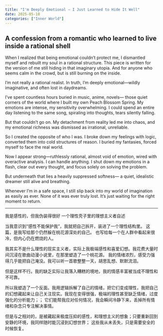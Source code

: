 ```yaml
---
title: "I'm Deeply Emotional — I Just Learned to Hide It Well"
date: 2025-05-18
categories: ["Inner World"]
---
```


## A confession from a romantic who learned to live inside a rational shell

When I realized that being emotional couldn’t protect me,
I dismantled myself and rebuilt my soul in a rational structure.
This piece is written for the version of me still hiding in that imaginary utopia.
And for anyone who seems calm in the crowd, but is still burning on the inside.

I’m not really a rational realist.
In truth, I’m deeply emotional—wildly imaginative, and often lost in daydreams.

I’ve spent countless hours buried in music, anime, novels—
those quiet corners of the world where I built my own Peach Blossom Spring.
My emotions are intense, my sensitivity overwhelming.
I could spend an entire day listening to the same song, spiraling into thoughts, tears silently falling.

But that couldn’t go on.
My detachment from reality led me into chaos, and my emotional richness was dismissed as irrational, unreliable.

So I created the opposite of who I was.
I broke down my feelings with logic, converted them into cold structures of reason.
I buried my fantasies, forced myself to face the real world.

Now I appear strong—ruthlessly rational, almost void of emotion, wired with overactive analysis.
I can handle anything.
I shut down my emotions in a flash, clear out every thought, and focus solely on solving the problem.

But underneath that lies a heavily suppressed softness—
a quiet, idealistic dreamer still alive and breathing.

Whenever I’m in a safe space,
I still slip back into my world of imagination as easily as ever.
None of it was ever truly lost.
It’s just waiting for the right moment to return.

---

我是感性的，但我伪装得很好
一个理性壳子里的理想主义者自述

当我意识到“感性不能保护我”，我就把自己拆开，装进了一个理性结构里。
这篇，是我写给那个仍然躲在桃花源深处的自己。
也写给每一个在人群中看起来很冷，但内心仍在燃烧的人。

我其实不是什么理性的现实主义者，实际上我极端感性和喜爱幻想。
​我花费大量时间沉浸在歌曲动漫小说里，在那里塑造了一个桃花源。
我的情绪浓烈，感受力强得几乎能把自己淹没。我可以听一首歌整整一天，胡思乱想、默默流泪。

​但是这样不行。
​我的缺乏实际让我落入糟糕的境地，我的情感丰富被当成不理性和不可靠。

​所以我塑造了一个反面。
​我用逻辑拆解了自己的情绪，把它们变成理性，我把自己的幻想藏起来让自己关注现实。
​我现在变得很强，极端的理性甚至缺乏情绪，过度强化的分析能力；；
它们能帮我应对任何情况，我会瞬间冷静下来，丢掉所有情绪和杂念只专注解决事情。

但是与之相对的，是被藏起来极度压抑的感性，和理想主义的想象；
​只要重新回到安静的环境，我同样随时能沉浸到幻想世界；
这些我从未丢失，只是需要安全的时候恢复。
